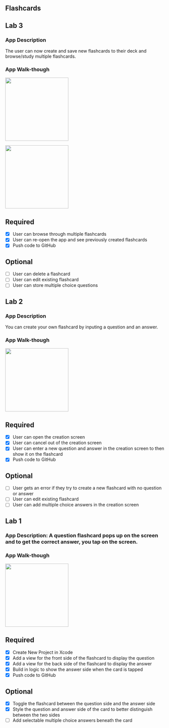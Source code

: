 ## Flashcards

## Lab 3

### App Description
The user can now create and save new flashcards to their deck and browse/study multiple flashcards.

### App Walk-though

<img src="http://g.recordit.co/WPaM1Upezh.gif" width=200><br>

<img src="http://g.recordit.co/nzksHndvDO.gif" width=200><br>

## Required
- [X] User can browse through multiple flashcards
- [X] User can re-open the app and see previously created flashcards
- [X] Push code to GitHub
## Optional
- [ ] User can delete a flashcard
- [ ] User can edit existing flashcard
- [ ] User can store multiple choice questions

## Lab 2

### App Description
You can create your own flashcard by inputing a question and an answer.

### App Walk-though

<img src="http://g.recordit.co/Ny1Ct48Kyg.gif" width=200><br>

## Required
- [x] User can open the creation screen
- [x] User can cancel out of the creation screen
- [x] User can enter a new question and answer in the creation screen to then show it on the flashcard
- [x] Push code to GitHub
## Optional
- [ ] User gets an error if they try to create a new flashcard with no question or answer
- [ ] User can edit existing flashcard
- [ ] User can add multiple choice answers in the creation screen

## Lab 1

### App Description: A question flashcard pops up on the screen and to get the correct answer, you tap on the screen.

### App Walk-though

<img src="http://g.recordit.co/lUXClnUqsH.gif" width=200><br>


## Required
- [X] Create New Project in Xcode
- [X] Add a view for the front side of the flashcard to display the question
- [X] Add a view for the back side of the flashcard to display the answer
- [X] Build in logic to show the answer side when the card is tapped
- [X] Push code to GitHub
## Optional
- [X] Toggle the flashcard between the question side and the answer side
- [X] Style the question and answer side of the card to better distinguish between the two sides
- [ ] Add selectable multiple choice answers beneath the card
